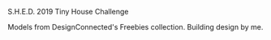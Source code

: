 S.H.E.D. 2019 Tiny House Challenge

Models from DesignConnected's Freebies collection. Building design by me.
